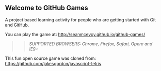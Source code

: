 ## Welcome to GitHub Games

A project based learning activity for people who are getting started with Git and GitHub.

You can play the game at: http://seanmcevoy.github.io/github-games/

>> _*SUPPORTED BROWSERS*: Chrome, Firefox, Safari, Opera and IE9+_

This fun open source game was cloned from: https://github.com/jakesgordon/javascript-tetris
